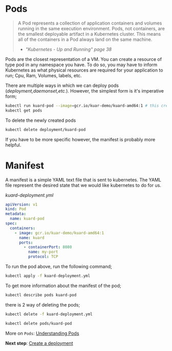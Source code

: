 # Pods 

> A Pod represents a collection of application containers and 
volumes running in the same execution environment. Pods, not 
containers, are the smallest deployable artifact in a Kubernetes 
cluster. This means all of the containers in a Pod always land 
on the same machine.
>  - *"Kubernetes - Up and Running" page 38*

Pods are the closest representation of a VM.  You can create a resource of type pod 
in any namespace you have.  To do so, you may have to inform Kubernetes as what physical 
resources are required for your application to run; Cpu, Ram, Volumes, labels, etc.

There are multiple ways in which we can deploy pods (*deployment,daemonset,etc.*). 
However, the simplest form is it's imperative form;
```bash
kubectl run kuard-pod --image=gcr.io/kuar-demo/kuard-amd64:1 # this create a deployment resource
kubectl get pods
```

To delete the newly created pods 
```bash
kubectl delete deployment/kuard-pod
```

If you have to be more specific however, the manifest is probably more helpful.

# Manifest

A manifest is a simple YAML text file that is sent to kubernetes.  The YAML file represent the 
desired state that we would like kubernetes to do for us.


*kuard-deployment.yml*
``` yaml 
apiVersion: v1
kind: Pod
metadata:
  name: kuard-pod
spec:
  containers:
    - image: gcr.io/kuar-demo/kuard-amd64:1
      name: kuard
      ports:
        - containerPort: 8080
          name: my-port
          protocol: TCP
```

To run the pod above, run the following command;
```bash
kubectl apply -f kuard-deployment.yml
```

To get more information about the manifest of the pod;
```bash
kubectl describe pods kuard-pod
```

there is 2 way of deleting the pods;
```bash
kubectl delete -f kuard-deployment.yml
```
```bash
kubectl delete pods/kuard-pod
```

More on `Pods`: [Understanding Pods](
https://kubernetes.io/docs/concepts/workloads/pods/pod-overview/#understanding-pods)

**Next step**: [Create a deployment](02-deployments.md)
